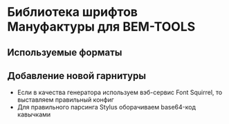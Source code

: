 # Библиотека шрифтов Мануфактуры для BEM-TOOLS

## Используемые форматы ##


## Добавление новой гарнитуры ##
* Если в качества генератора используем вэб-сервис Font Squirrel, то выставляем правильный конфиг
* Для правильного парсинга Stylus оборачиваем base64-код кавычками
